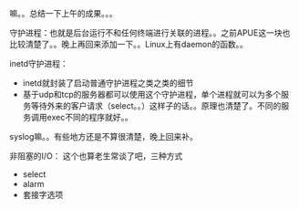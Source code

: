 嘛。。总结一下上午的成果。。。

守护进程：也就是后台运行不和任何终端进行关联的进程。。之前APUE这一块也比较清楚了。。晚上再回来添加一下。。Linux上有daemon的函数。。

inetd守护进程：  

- inetd就封装了启动普通守护进程之类之类的细节
- 基于udp和tcp的服务器都可以使用这个守护进程，单个进程就可以为多个服务等待外来的客户请求（select。。）这样子的话。。原理也清楚了。不同的服务调用exec不同的程序就好。。

syslog嘛。。有些地方还是不算很清楚，晚上回来补。

非阻塞的I/O：
这个也算老生常谈了吧，三种方式  

- select
- alarm
- 套接字选项